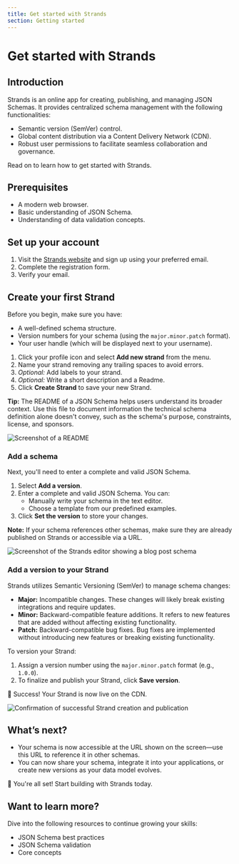 ```yaml
---
title: Get started with Strands
section: Getting started 
---
```

# Get started with Strands

## Introduction

Strands is an online app for creating, publishing, and managing JSON Schemas. It provides centralized schema management with the following functionalities: 

- Semantic version (SemVer) control.
- Global content distribution via a Content Delivery Network (CDN). 
- Robust user permissions to facilitate seamless collaboration and governance.

Read on to learn how to get started with Strands. 

## Prerequisites

- A modern web browser.
- Basic understanding of JSON Schema.
- Understanding of data validation concepts.

## Set up your account

1. Visit the [Strands website](https://strands.octue.com/account/signup) and sign up using your preferred email.
2. Complete the registration form.
3. Verify your email. 

## Create your first Strand

Before you begin, make sure you have:

- A well-defined schema structure.
- Version numbers for your schema (using the `major.minor.patch` format).
- Your user handle (which will be displayed next to your username). <!-- verify where the user handle can be located -->

1. Click your profile icon and select **Add new strand** from the menu. 
2. Name your strand removing any trailing spaces to avoid errors.
3. _Optional:_ Add labels to your strand. 
4. _Optional:_ Write a short description and a Readme.  
5. Click **Create Strand** to save your new Strand. 

**Tip:** The README of a JSON Schema helps users understand its broader context. Use this file to document information the technical schema definition alone doesn't convey, such as the schema's purpose, constraints, license, and sponsors. 

![Screenshot of a README](/strands-documentation/images/strand-readme.png)


### Add a schema

Next, you'll need to enter a complete and valid JSON Schema. 

1. Select **Add a version**. 
2. Enter a complete and valid JSON Schema. You can:
   * Manually write your schema in the text editor.
   * Choose a template from our predefined examples.
3. Click **Set the version** to store your changes. 

**Note:** If your schema references other schemas, make sure they are already published on Strands or accessible via a URL.

![Screenshot of the Strands editor showing a blog post schema](/strands-documentation/images/strands-editor.png)


### Add a version to your Strand

Strands utilizes Semantic Versioning (SemVer) to manage schema changes:

- **Major:** Incompatible changes. These changes will likely break existing integrations and require updates.
- **Minor:** Backward-compatible feature additions. It refers to new features that are added without affecting existing functionality.
- **Patch:** Backward-compatible bug fixes. Bug fixes are implemented without introducing new features or breaking existing functionality.

To version your Strand:

1. Assign a version number using the `major.minor.patch` format (e.g., `1.0.0`).
1. To finalize and publish your Strand, click **Save version**. 

🎉 Success! Your Strand is now live on the CDN.

![Confirmation of successful Strand creation and publication](/strands-documentation/images/success.png)

   
## What’s next?

- Your schema is now accessible at the URL shown on the screen—use this URL to reference it in other schemas.
- You can now share your schema, integrate it into your applications, or create new versions as your data model evolves. 

🚀 You're all set! Start building with Strands today.

## Want to learn more? 

Dive into the following resources to continue growing your skills:

- JSON Schema best practices
- JSON Schema validation
- Core concepts
